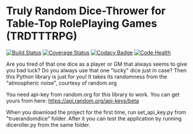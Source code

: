 # Truly Random Dice-Thrower for Table-Top RolePlaying Games (TRDTTTRPG)
[![Build Status](https://travis-ci.org/EarthModule/TrulyRandomDiceThrower.svg?branch=master)](https://travis-ci.org/EarthModule/TrulyRandomDiceThrower)
[![Coverage Status](https://coveralls.io/repos/github/EarthModule/TrulyRandomDiceThrower/badge.svg?branch=master)](https://coveralls.io/github/EarthModule/TrulyRandomDiceThrower?branch=master)
[![Codacy Badge](https://api.codacy.com/project/badge/Grade/adfaa244b06842d7868b3fe58213c7f7)](https://www.codacy.com/app/EarthModule/TrulyRandomDiceThrower?utm_source=github.com&amp;utm_medium=referral&amp;utm_content=EarthModule/TrulyRandomDiceThrower&amp;utm_campaign=Badge_Grade)
[![Code Health](https://landscape.io/github/EarthModule/TrulyRandomDiceThrower/master/landscape.svg?style=flat)](https://landscape.io/github/EarthModule/TrulyRandomDiceThrower/master)

Are you tired of that one dice as a player or GM that always seems to give you bad luck?
Do you always use that one "lucky" dice just in case?
Then this Python library is just for you! It takes its randomness from the "atmospheric noise", courtesy of random.org

You need api-key from random.org for this library to work.
You can get yours from here: https://api.random.org/api-keys/beta

When you download the project for the first time, run set_api_key.py from "truerandomdice" folder.
After it you can test the application by running diceroller.py from the same folder.